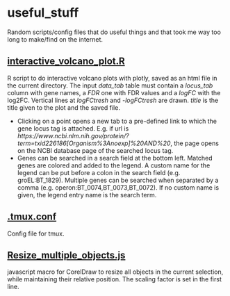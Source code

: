 # useful_stuff
Random scripts/config files that do useful things and that took me way too long to make/find on the internet.

## [interactive_volcano_plot.R](https://github.com/gprezza/useful_stuff/blob/main/interactive_volcano_plot.R)
R script to do interactive volcano plots with plotly, saved as an html file in the current directory. The input *data_tab* table must contain a *locus_tab* column with gene names, a *FDR* one with FDR values and a *logFC* with the log2FC. Vertical lines at *logFCtresh* and -*logFCtresh* are drawn. *title* is the title given to the plot and the saved file.
- Clicking on a point opens a new tab to a pre-defined link to which the gene locus tag is attached. E.g. if url is *htt<span>ps://www</span>.ncbi.nlm.nih.gov/protein/?term=txid226186[Organism%3Anoexp]%20AND%20*, the page opens on the NCBI database page of the searched locus tag.
- Genes can be searched in a search field at the bottom left. Matched genes are colored and added to the legend. A custom name for the legend can be put before a colon in the search field (e.g. groEL:BT_1829). Multiple genes can be searched when separated by a comma (e.g. operon:BT_0074,BT_0073,BT_0072). If no custom name is given, the legend entry name is the search term.

## [.tmux.conf](https://github.com/gprezza/useful_stuff/blob/main/.tmux.conf)
Config file for tmux.

## [Resize_multiple_objects.js](https://github.com/gprezza/useful_stuff/blob/main/Resize_multiple_objects.js)
javascript macro for CorelDraw to resize all objects in the current selection, while maintaining their relative position. The scaling factor is set in the first line.
